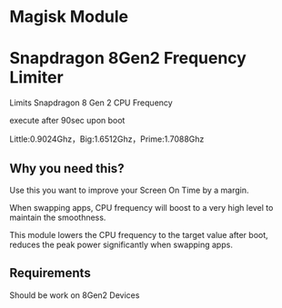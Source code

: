 # Magisk Module 

# Snapdragon 8Gen2 Frequency Limiter
Limits Snapdragon 8 Gen 2 CPU Frequency

execute after 90sec upon boot

Little:0.9024Ghz，Big:1.6512Ghz，Prime:1.7088Ghz

## Why you need this?
Use this you want to improve your Screen On Time by a margin.

When swapping apps, CPU frequency will boost to a very high level to maintain the smoothness.

This module lowers the CPU frequency to the target value after boot, reduces the peak power significantly when swapping apps.

## Requirements
Should be work on 8Gen2 Devices
